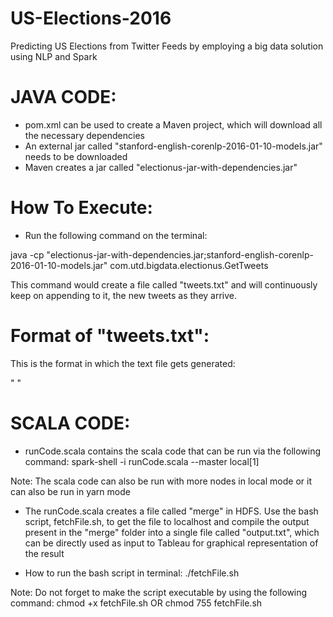 # US-Elections-2016
Predicting US Elections from Twitter Feeds by employing a big data solution using NLP and Spark

# JAVA CODE:
- pom.xml can be used to create a Maven project, which will download all the necessary dependencies
- An external jar called "stanford-english-corenlp-2016-01-10-models.jar" needs to be downloaded
- Maven creates a jar called "electionus-jar-with-dependencies.jar"

# How To Execute:
- Run the following command on the terminal:

java -cp "electionus-jar-with-dependencies.jar;stanford-english-corenlp-2016-01-10-models.jar" com.utd.bigdata.electionus.GetTweets

This command would create a file called "tweets.txt" and will continuously keep on appending to it, the new tweets as they arrive.

# Format of "tweets.txt":
This is the format in which the text file gets generated:

"<TweetNumber>	<userName>	<Tweet>	<Timestamp>	<countryName>	<placeName>	<geoLocation>	<sentimentValue>"

# SCALA CODE:
- runCode.scala contains the scala code that can be run via the following command:
spark-shell -i runCode.scala --master local[1]

Note: The scala code can also be run with more nodes in local mode or it can also be run in yarn mode

- The runCode.scala creates a file called "merge" in HDFS. Use the bash script, fetchFile.sh, to get the file to localhost and compile the output present in the "merge" folder into a single file called "output.txt", which can be directly used as input to Tableau for graphical representation of the result

- How to run the bash script in terminal:
./fetchFile.sh

Note:
Do not forget to make the script executable by using the following command:
chmod +x fetchFile.sh OR chmod 755 fetchFile.sh
